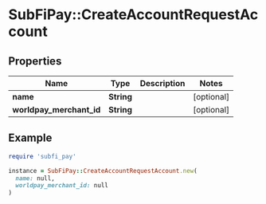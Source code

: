 # SubFiPay::CreateAccountRequestAccount

## Properties

| Name | Type | Description | Notes |
| ---- | ---- | ----------- | ----- |
| **name** | **String** |  | [optional] |
| **worldpay_merchant_id** | **String** |  | [optional] |

## Example

```ruby
require 'subfi_pay'

instance = SubFiPay::CreateAccountRequestAccount.new(
  name: null,
  worldpay_merchant_id: null
)
```

